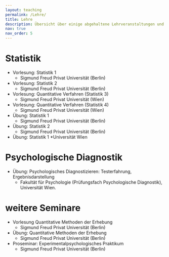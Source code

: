 ```yaml
---
layout: teaching
permalink: /Lehre/
title: Lehre
description: Übersicht über einige abgehaltene Lehrveranstaltungen und Workshops
nav: true
nav_order: 5
---
```


# Statistik
- Vorlesung: Statistik 1
  * Sigmund Freud Privat Universität (Berlin)
- Vorlesung: Statistik 2
  * Sigmund Freud Privat Universität (Berlin)
- Vorlesung: Quantitative Verfahren (Statistik 3)
  * Sigmund Freud Privat Universität (Wien)
- Vorlesung: Quantitative Verfahren (Statistik 4)
   * Sigmund Freud Privat Universität (Wien)
- Übung: Statistik 1
  * Sigmund Freud Privat Universität (Berlin)
- Übung: Statistik 2
  * Sigmund Freud Privat Universität (Berlin)
- Übung: Statistik 1
  *Universität Wien

# Psychologische Diagnostik
- Übung: Psychologisches Diagnostizieren: Testerfahrung, Ergebnisdarstellung
  * Fakultät für Psychologie (Prüfungsfach Psychologische Diagnostik), Universität Wien.

# weitere Seminare
- Vorlesung Quantitative Methoden der Erhebung
  * Sigmund Freud Privat Universität (Berlin)
- Übung: Quantitative Methoden der Erhebung
  * Sigmund Freud Privat Universität (Berlin)
- Proseminar: Experimentalpsychologisches Praktikum
  * Sigmund Freud Privat Universität (Berlin)

<!-- 
<h1 id='bib'>References</h1>

{% reference SteinfeldSubmittedProbabilistic_fett %}
{% reference %} -->
